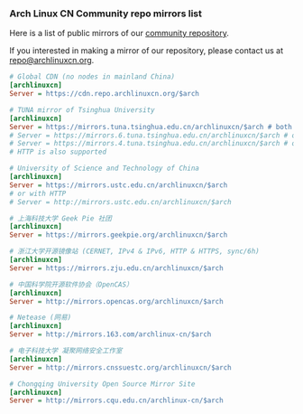 ### Arch Linux CN Community repo mirrors list

Here is a list of public mirrors of our [community repository](https://github.com/archlinuxcn/repo).

If you interested in making a mirror of our repository, please contact us at repo@archlinuxcn.org.

```ini
# Global CDN (no nodes in mainland China)
[archlinuxcn]
Server = https://cdn.repo.archlinuxcn.org/$arch
```

```ini
# TUNA mirror of Tsinghua University
[archlinuxcn]
Server = https://mirrors.tuna.tsinghua.edu.cn/archlinuxcn/$arch # both IPv4 & IPv6
# Server = https://mirrors.6.tuna.tsinghua.edu.cn/archlinuxcn/$arch # only IPv6
# Server = https://mirrors.4.tuna.tsinghua.edu.cn/archlinuxcn/$arch # only IPv4
# HTTP is also supported
```

```ini
# University of Science and Technology of China
[archlinuxcn]
Server = https://mirrors.ustc.edu.cn/archlinuxcn/$arch
# or with HTTP
# Server = http://mirrors.ustc.edu.cn/archlinuxcn/$arch
```

```ini
# 上海科技大学 Geek Pie 社团
[archlinuxcn]
Server = https://mirrors.geekpie.org/archlinuxcn/$arch
```

```ini
# 浙江大学开源镜像站 (CERNET, IPv4 & IPv6, HTTP & HTTPS, sync/6h)
[archlinuxcn]
Server = https://mirrors.zju.edu.cn/archlinuxcn/$arch
```

```ini
# 中国科学院开源软件协会（OpenCAS）
[archlinuxcn]
Server = http://mirrors.opencas.org/archlinuxcn/$arch
```

```ini
# Netease (网易)
[archlinuxcn]
Server = http://mirrors.163.com/archlinux-cn/$arch
```

```ini
# 电子科技大学 凝聚网络安全工作室
[archlinuxcn]
Server = http://mirrors.cnssuestc.org/archlinuxcn/$arch
```

```ini
# Chongqing University Open Source Mirror Site
[archlinuxcn]
Server = http://mirrors.cqu.edu.cn/archlinux-cn/$arch
```

